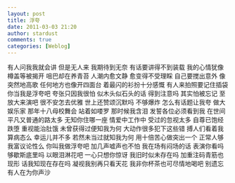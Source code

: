 ```yaml
---
layout: post
title: 浮夸
date: 2011-03-03 21:20
author: stardust
comments: true
categories: [Weblog]
---
```

有人问我我就会讲 但是无人来 我期待到无奈
有话要讲得不到装载 我的心情犹像樽盖等被揭开 咀巴却在养青苔
人潮内愈文静 愈变得不受理睬 自己要搅出意外
像突然地高歌 任何地方也像开四面台 着最闪的衫扮十分感慨 有人来拍照要记住插袋
你当我是浮夸吧 夸张只因我很怕 似木头似石头的话 得到注意吗
其实怕被忘记 至放大来演吧 很不安怎去优雅 世上还赞颂沉默吗 不够爆炸 怎么有话题让我夸 做大娱乐家
那年十八母校舞会 站着如喽罗 那时候我含泪 发誓各位必须看到我
在世间平凡又普通的路太多 无知你住哪一座
情爱中工作中 受过的忽视太多 自尊已饱经跌堕
重视能治肚饿 未曾获得过便知我为何 大动作很多犯下这些错 搏人们看着我算病态么
幸运儿并不多 若然未当过就知我为何 用十倍苦心做突出一个 正常人够我富议论性么
你叫我做浮夸吧 加几声嘘声也不怕 我在场有闷场的话 表演你看吗够歇斯底里吗
以眼泪淋花吧 一心只想你惊讶 我旧时似未存在吗
加重注码青筋也现形 话我知现在存在吗 凝视我别再只看天花 我非你杯茶也可尽情地喝吧 别遗忘有人在为你声沙
